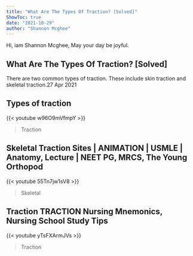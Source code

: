 ```yaml
---
title: "What Are The Types Of Traction? [Solved]"
ShowToc: true 
date: "2021-10-29"
author: "Shannon Mcghee" 
---
```


Hi, iam Shannon Mcghee, May your day be joyful.
## What Are The Types Of Traction? [Solved]
There are two common types of traction. These include skin traction and skeletal traction.27 Apr 2021

## Types of traction
{{< youtube w96O9mVfmpY >}}
>Traction

## Skeletal Traction Sites | ANIMATION | USMLE | Anatomy, Lecture | NEET PG, MRCS, The Young Orthopod
{{< youtube 55Tn7jw1sV8 >}}
>Skeletal 

## Traction TRACTION Nursing Mnemonics, Nursing School Study Tips
{{< youtube yTsFXArmJVs >}}
>Traction

